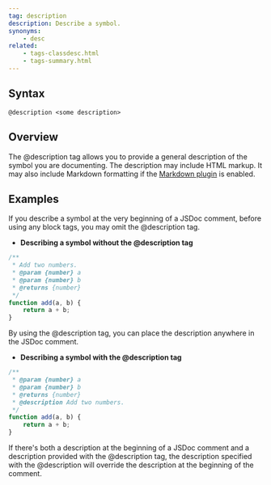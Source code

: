 ```yaml
---
tag: description
description: Describe a symbol.
synonyms:
    - desc
related:
    - tags-classdesc.html
    - tags-summary.html
---
```


## Syntax

`@description <some description>`


## Overview

The @description tag allows you to provide a general description of the symbol you are documenting.
The description may include HTML markup. It may also include Markdown formatting if the
[Markdown plugin][markdown-plugin] is enabled.

[markdown-plugin]: plugins-markdown.html


## Examples

If you describe a symbol at the very beginning of a JSDoc comment, before using any block tags, you
may omit the @description tag.

* **Describing a symbol without the @description tag**

```js
/**
 * Add two numbers.
 * @param {number} a
 * @param {number} b
 * @returns {number}
 */
function add(a, b) {
    return a + b;
}
```


By using the @description tag, you can place the description anywhere in the JSDoc comment.

* **Describing a symbol with the @description tag**

```js
/**
 * @param {number} a
 * @param {number} b
 * @returns {number}
 * @description Add two numbers.
 */
function add(a, b) {
    return a + b;
}
```


If there's both a description at the beginning of a JSDoc comment and a description provided with the @description tag, the description specified with the @description will override the description at the beginning of the comment.
